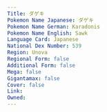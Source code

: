 ```yaml
---
﻿Title: ダゲキ
Pokemon Name Japanese: ダゲキ
Pokemon Name German: Karadonis
Pokemon Name English: Sawk
Language Card: Japanese
National Dex Number: 539
Region: Unova
Regional Form: false
Additional Form: false
Mega: false
Gigantamax: false
Cover: false
Link: 
Owned: 
---
```

